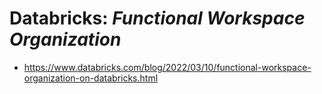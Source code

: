 # Databricks: _Functional Workspace Organization_

- https://www.databricks.com/blog/2022/03/10/functional-workspace-organization-on-databricks.html
